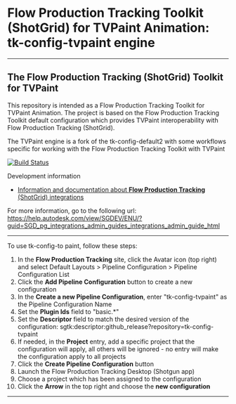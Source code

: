 # Flow Production Tracking Toolkit (ShotGrid) for TVPaint Animation: tk-config-tvpaint engine

-------------------------------------------------------------------------
The Flow Production Tracking (ShotGrid) Toolkit for TVPaint
-------------------------------------------------------------------------

This repository is intended as a Flow Production Tracking Toolkit for TVPaint Animation.
The project is based on the Flow Production Tracking Toolkit default configuration
which provides TVPaint interoperability with Flow Production Tracking (ShotGrid).

The TVPaint engine is a fork of the tk-config-default2 with some workflows specific for working with the Flow Production Tracking Toolkit with TVPaint

[![Build Status](https://dev.azure.com/shotgun-ecosystem/Toolkit/_apis/build/status/Configs/tk-config-default2?branchName=master)](https://dev.azure.com/shotgun-ecosystem/Toolkit/_build/latest?definitionId=49&branchName=master)

Development information
- [Information and documentation about **Flow Production Tracking** (ShotGrid) integrations](https://help.autodesk.com/view/SGSUB/ENU/)

For more information, go to the following url:
https://help.autodesk.com/view/SGDEV/ENU/?guid=SGD_pg_integrations_admin_guides_integrations_admin_guide_html

-------------------------------------------------------------------------

To use tk-config-to paint, follow these steps:

1. In the **Flow Production Tracking** site, click the Avatar icon (top right) and select Default Layouts > Pipeline Configuration > Pipeline Configuration List
1. Click the **Add Pipeline Configuration** button to create a new configuration
1. In the **Create a new Pipeline Configuration**, enter "tk-config-tvpaint" as the Pipeline Configuration Name
1. Set the **Plugin Ids** field to "basic.*"
1. Set the **Descriptor** field to match the desired version of the configuration: sgtk:descriptor:github_release?repository=tk-config-tvpaint
1. If needed, in the **Project** entry, add a specific project that the configuration will apply, all others will be ignored - no entry will make the configuration apply to all projects
1. Click the **Create Pipeline Configuration** button
1. Launch the Flow Production Tracking Desktop (Shotgun app)
1. Choose a project which has been assigned to the configuration
1. Click the **Arrow** in the top right and choose the **new configuration**

-------------------------------------------------------------------------
